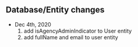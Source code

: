 ## Database/Entity changes
* Dec 4th, 2020
    1. add isAgencyAdminIndicator to User entity
    2. add fullName and email to user entity
